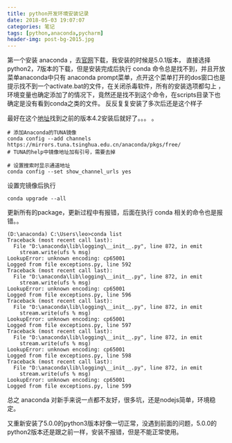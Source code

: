 ```yaml
---
title: python开发环境安装记录
date: 2018-05-03 19:07:07
categories: 笔记
tags: [python,anaconda,pycharm]
header-img: post-bg-2015.jpg
---
```


第一个安装 anaconda ，去[官网](https://www.anaconda.com/download/)下载，我安装的时候是5.0.1版本，
直接选择python2，7版本的下载，但是安装完成后执行 conda  命令总是找不到，并且开放菜单anaconda中只有
anaconda prompt菜单，点开这个菜单打开的dos窗口也是提示找不到一个activate.bat的文件，在关闭杀毒软件，所有的安装选项都勾上
，环境变量也确定添加了的情况下，竟然还是找不到这个命令，在scripts目录下也确定是没有看到conda之类的文件。
反反复复安装了多次后还是这个样子

最好在这个[地址](https://mirrors.tuna.tsinghua.edu.cn/anaconda/archive/)找到之前的版本4.2安装后就好了。。。
。
```chef
# 添加Anaconda的TUNA镜像
conda config --add channels https://mirrors.tuna.tsinghua.edu.cn/anaconda/pkgs/free/
# TUNA的help中镜像地址加有引号，需要去掉

# 设置搜索时显示通道地址
conda config --set show_channel_urls yes
```

设置完镜像后执行 
```chef
conda upgrade --all
```
更新所有的package，更新过程中有报错，后面在执行 conda 相关的命令也是报错。。
```chef
(D:\anaconda) C:\Users\leo>conda list
Traceback (most recent call last):
  File "D:\anaconda\lib\logging\__init__.py", line 872, in emit
    stream.write(ufs % msg)
LookupError: unknown encoding: cp65001
Logged from file exceptions.py, line 592
Traceback (most recent call last):
  File "D:\anaconda\lib\logging\__init__.py", line 872, in emit
    stream.write(ufs % msg)
LookupError: unknown encoding: cp65001
Logged from file exceptions.py, line 596
Traceback (most recent call last):
  File "D:\anaconda\lib\logging\__init__.py", line 872, in emit
    stream.write(ufs % msg)
LookupError: unknown encoding: cp65001
Logged from file exceptions.py, line 597
Traceback (most recent call last):
  File "D:\anaconda\lib\logging\__init__.py", line 872, in emit
    stream.write(ufs % msg)
LookupError: unknown encoding: cp65001
Logged from file exceptions.py, line 598
Traceback (most recent call last):
  File "D:\anaconda\lib\logging\__init__.py", line 872, in emit
    stream.write(ufs % msg)
LookupError: unknown encoding: cp65001
Logged from file exceptions.py, line 599
```

总之 anaconda 对新手来说一点都不友好，很多坑，还是nodejs简单，环境稳定。

又重新安装了5.0.0的python3版本好像一切正常，没遇到前面的问题，5.0.0的python2版本还是跟之前一样，安装不报错，但是不能正常使用。